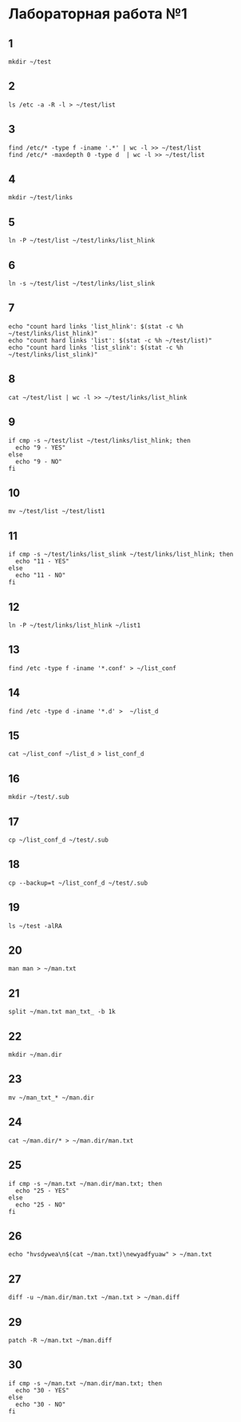 # Лабораторная работа №1
## 1
```shell
mkdir ~/test 
```
## 2
```shell
ls /etc -a -R -l > ~/test/list 
```
## 3
```shell
find /etc/* -type f -iname '.*' | wc -l >> ~/test/list
find /etc/* -maxdepth 0 -type d  | wc -l >> ~/test/list
```
## 4
```shell
mkdir ~/test/links 
```
## 5
```shell
ln -P ~/test/list ~/test/links/list_hlink 
```
## 6
```shell
ln -s ~/test/list ~/test/links/list_slink 
```
## 7
```shell
echo "count hard links 'list_hlink': $(stat -c %h ~/test/links/list_hlink)" 
echo "count hard links 'list': $(stat -c %h ~/test/list)"
echo "count hard links 'list_slink': $(stat -c %h ~/test/links/list_slink)"
```
## 8
```shell
cat ~/test/list | wc -l >> ~/test/links/list_hlink 
```
## 9
```shell
if cmp -s ~/test/list ~/test/links/list_hlink; then
  echo "9 - YES"
else
  echo "9 - NO"
fi
```
## 10
```shell
mv ~/test/list ~/test/list1 
```
## 11
```shell
if cmp -s ~/test/links/list_slink ~/test/links/list_hlink; then
  echo "11 - YES"
else
  echo "11 - NO"
fi
```
## 12
```shell
ln -P ~/test/links/list_hlink ~/list1 
```
## 13
```shell
find /etc -type f -iname '*.conf' > ~/list_conf 
```
## 14
```shell
find /etc -type d -iname '*.d' >  ~/list_d 
```
## 15
```shell
cat ~/list_conf ~/list_d > list_conf_d 
```
## 16
```shell
mkdir ~/test/.sub 
```
## 17
```shell
cp ~/list_conf_d ~/test/.sub 
```
## 18
```shell
cp --backup=t ~/list_conf_d ~/test/.sub 
```
## 19
```shell
ls ~/test -alRA 
```
## 20
```shell
man man > ~/man.txt 
```
## 21
```shell
split ~/man.txt man_txt_ -b 1k 
```
## 22
```shell
mkdir ~/man.dir 
```
## 23
```shell
mv ~/man_txt_* ~/man.dir 
```
## 24
```shell
cat ~/man.dir/* > ~/man.dir/man.txt 
```
## 25
```shell
if cmp -s ~/man.txt ~/man.dir/man.txt; then
  echo "25 - YES"
else
  echo "25 - NO"
fi
```
## 26
```shell
echo "hvsdywea\n$(cat ~/man.txt)\newyadfyuaw" > ~/man.txt 
```
## 27
```shell
diff -u ~/man.dir/man.txt ~/man.txt > ~/man.diff 
```
## 29
```shell
patch -R ~/man.txt ~/man.diff 
```
## 30
```shell
if cmp -s ~/man.txt ~/man.dir/man.txt; then
  echo "30 - YES"
else
  echo "30 - NO"
fi
